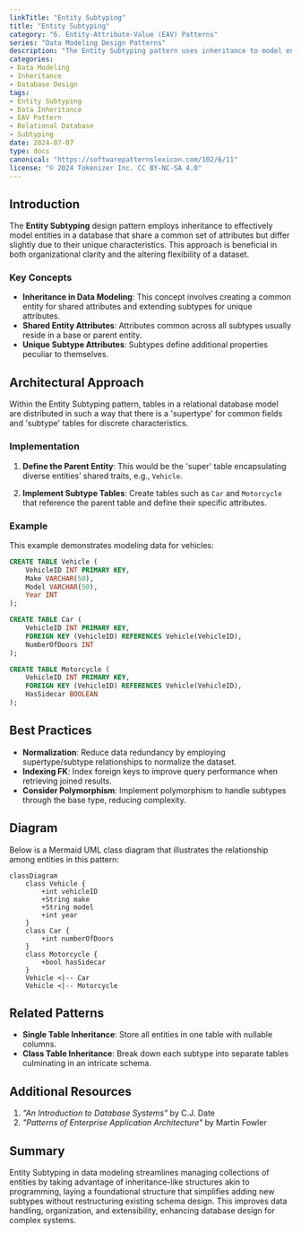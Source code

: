 ```yaml
---
linkTitle: "Entity Subtyping"
title: "Entity Subtyping"
category: "6. Entity-Attribute-Value (EAV) Patterns"
series: "Data Modeling Design Patterns"
description: "The Entity Subtyping pattern uses inheritance to model entities that have a set of common attributes with possible unique attributes among subtypes, improving data organization and retrieval efficiency."
categories:
- Data Modeling
- Inheritance
- Database Design
tags:
- Entity Subtyping
- Data Inheritance
- EAV Pattern
- Relational Database
- Subtyping
date: 2024-07-07
type: docs
canonical: "https://softwarepatternslexicon.com/102/6/11"
license: "© 2024 Tokenizer Inc. CC BY-NC-SA 4.0"
---
```


## Introduction

The **Entity Subtyping** design pattern employs inheritance to effectively model entities in a database that share a common set of attributes but differ slightly due to their unique characteristics. This approach is beneficial in both organizational clarity and the altering flexibility of a dataset.

### Key Concepts

- **Inheritance in Data Modeling**: This concept involves creating a common entity for shared attributes and extending subtypes for unique attributes.
- **Shared Entity Attributes**: Attributes common across all subtypes usually reside in a base or parent entity.
- **Unique Subtype Attributes**: Subtypes define additional properties peculiar to themselves.

## Architectural Approach

Within the Entity Subtyping pattern, tables in a relational database model are distributed in such a way that there is a 'supertype' for common fields and 'subtype' tables for discrete characteristics.

### Implementation

1. **Define the Parent Entity**: This would be the 'super' table encapsulating diverse entities’ shared traits, e.g., `Vehicle`.
   
2. **Implement Subtype Tables**: Create tables such as `Car` and `Motorcycle` that reference the parent table and define their specific attributes.

### Example

This example demonstrates modeling data for vehicles:

```sql
CREATE TABLE Vehicle (
    VehicleID INT PRIMARY KEY,
    Make VARCHAR(50),
    Model VARCHAR(50),
    Year INT
);

CREATE TABLE Car (
    VehicleID INT PRIMARY KEY,
    FOREIGN KEY (VehicleID) REFERENCES Vehicle(VehicleID),
    NumberOfDoors INT
);

CREATE TABLE Motorcycle (
    VehicleID INT PRIMARY KEY,
    FOREIGN KEY (VehicleID) REFERENCES Vehicle(VehicleID),
    HasSidecar BOOLEAN
);
```

## Best Practices

- **Normalization**: Reduce data redundancy by employing supertype/subtype relationships to normalize the dataset.
- **Indexing FK**: Index foreign keys to improve query performance when retrieving joined results.
- **Consider Polymorphism**: Implement polymorphism to handle subtypes through the base type, reducing complexity.

## Diagram

Below is a Mermaid UML class diagram that illustrates the relationship among entities in this pattern:

```mermaid
classDiagram
    class Vehicle {
        +int vehicleID
        +String make
        +String model
        +int year
    }
    class Car {
        +int numberOfDoors
    }
    class Motorcycle {
        +bool hasSidecar
    }
    Vehicle <|-- Car
    Vehicle <|-- Motorcycle
```

## Related Patterns

- **Single Table Inheritance**: Store all entities in one table with nullable columns.
- **Class Table Inheritance**: Break down each subtype into separate tables culminating in an intricate schema.

## Additional Resources

1. *"An Introduction to Database Systems"* by C.J. Date
2. *"Patterns of Enterprise Application Architecture"* by Martin Fowler

## Summary

Entity Subtyping in data modeling streamlines managing collections of entities by taking advantage of inheritance-like structures akin to programming, laying a foundational structure that simplifies adding new subtypes without restructuring existing schema design. This improves data handling, organization, and extensibility, enhancing database design for complex systems.
